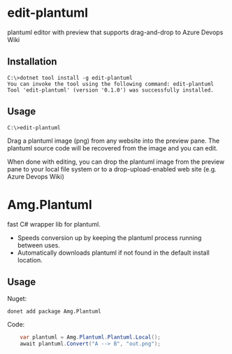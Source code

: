 # edit-plantuml

plantuml editor with preview that supports drag-and-drop to Azure Devops Wiki

## Installation

````
C:\>dotnet tool install -g edit-plantuml
You can invoke the tool using the following command: edit-plantuml
Tool 'edit-plantuml' (version '0.1.0') was successfully installed.
```` 

## Usage

````
C:\>edit-plantuml
````

Drag a plantuml image (png) from any website into the preview pane. The plantuml source code will be recovered from the image and you can edit.

When done with editing, you can drop the plantuml image from the preview pane to your local file system or to a drop-upload-enabled web site (e.g. Azure Devops Wiki)

# Amg.Plantuml

fast C# wrapper lib for plantuml.

* Speeds conversion up by keeping the plantuml process running between uses.
* Automatically downloads plantuml if not found in the default install location.

## Usage

Nuget:
~~~~
donet add package Amg.Plantuml
~~~~

Code:

~~~~C#
	var plantuml = Amg.Plantuml.Plantuml.Local();
	await plantuml.Convert("A --> B", "out.png");
~~~~

